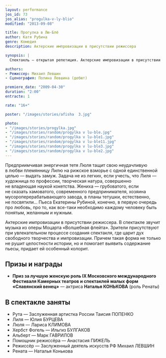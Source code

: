 ```yaml
---
layout: performance
jos_id: 73
jos_alias: "progulka-v-ly-blio"
modified: "2013-09-08"

title: Прогулка в Лю-Блё
author: Катя Рубина
genre: Комедия
description: Актерские импровизации в присутствии режиссера

synopsis: |
  Спектакль — открытая репетиция. Актерские импровизации в присутствии режиссера. Зрители присутствуют при увлекательном процессе создания спектакля, где царит дух свободного творчества и импровизации. Причем такая форма не только не рушит целостности истории, но и помогает выявить содержание пьесы, придает ей особенный колорит.

authors:
- Режиссер: Михаил Левшин
- Сценография: Полина Левшина (дебют)

premiere_date: "2009-04-30"
duration: "2:00"
entracte: 1

rate: "16+"

poster: "/images/stories/afisha  3.jpg"

photo:
- "/images/stories/progylka.jpg"
- "/images/stories/random/progylka v lu-ble.jpg"
- "/images/stories/random/progylka v lu-ble1.jpg"
- "/images/stories/random/progylka v lu-ble11.jpg"
- "/images/stories/random/progylka v lu-ble3.jpg"
- "/images/stories/random/progylka v lu-ble2.jpg"
---
```


Предприимчивая энергичная тетя Люля тащит свою неудачливую в любви племянницу Лилю на рижское взморье с одной единственной целью — выдать замуж. Задача не из легких, если учесть, что Лиля — художница по профессии, творческая натура, совершенно не владеющая наукой кокетства. Жениха — грубоватого, если не сказать хамоватого, современного предпринимателя, хозяина мусороперерабатывающего завода, в планы тетушки, естественно, не посвятили... Пьеса Екатерины Рубиной, конечно, в первую очередь про любовь, про то, как все-таки необходимо каждому человеку быть понятым, желанным и нужным.

Актерские импровизации в присутствии режиссера. В спектакле звучит музыка из оперы Моцарта «Волшебная флейта». Зрители присутствуют при увлекательном процессе создания спектакля, где царит дух свободного творчества и импровизации. Причем такая форма не только не рушит целостности истории, но и помогает выявить содержание пьесы, придает ей особенный колорит.


## Призы и награды

- **Приз за лучшую женскую роль IX Московского международного Фестиваля Камерных театров и спектаклей малых форм «Славянский венец»** — актриса **Наталья КОНЬКОВА** (роль Ренаты)


## В спектакле заняты

- Рута — Заслуженная артистка России Таисия ПОПЕНКО
- Лиля — Юлия БУРЦЕВА
- Люля — Лариса КЛИМОВА
- Хербст Фогель — Ильгиз БУЛГАКОВ
- Альберт — Марк ГАВРИЛОВ
- Помощник режиссёра — Анастасия ПИЖЕЛЬ
- Режиссёр — Заслуженный деятель искусств РФ Михаил ЛЕВШИН
- Рената — Наталья Конькова